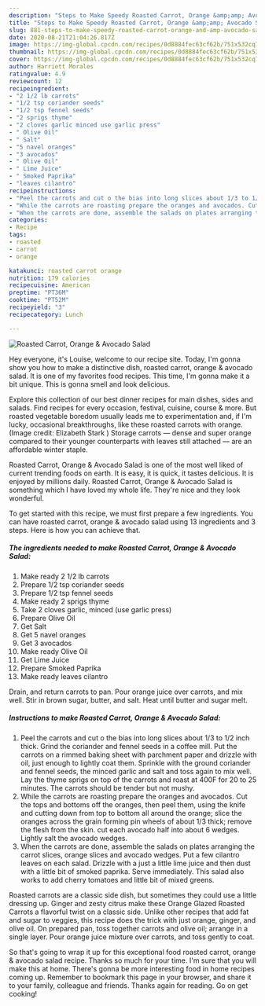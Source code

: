 ```yaml
---
description: "Steps to Make Speedy Roasted Carrot, Orange &amp;amp; Avocado Salad"
title: "Steps to Make Speedy Roasted Carrot, Orange &amp;amp; Avocado Salad"
slug: 881-steps-to-make-speedy-roasted-carrot-orange-and-amp-avocado-salad
date: 2020-08-21T21:04:26.817Z
image: https://img-global.cpcdn.com/recipes/0d8884fec63cf62b/751x532cq70/roasted-carrot-orange-avocado-salad-recipe-main-photo.jpg
thumbnail: https://img-global.cpcdn.com/recipes/0d8884fec63cf62b/751x532cq70/roasted-carrot-orange-avocado-salad-recipe-main-photo.jpg
cover: https://img-global.cpcdn.com/recipes/0d8884fec63cf62b/751x532cq70/roasted-carrot-orange-avocado-salad-recipe-main-photo.jpg
author: Harriett Morales
ratingvalue: 4.9
reviewcount: 12
recipeingredient:
- "2 1/2 lb carrots"
- "1/2 tsp coriander seeds"
- "1/2 tsp fennel seeds"
- "2 sprigs thyme"
- "2 cloves garlic minced use garlic press"
- " Olive Oil"
- " Salt"
- "5 navel oranges"
- "3 avocados"
- " Olive Oil"
- " Lime Juice"
- " Smoked Paprika"
- "leaves cilantro"
recipeinstructions:
- "Peel the carrots and cut o the bias into long slices about 1/3 to 1/2 inch thick. Grind the coriander and fennel seeds in a coffee mill. Put the carrots on a rimmed baking sheet with parchment paper and drizzle with oil, just enough to lightly coat them. Sprinkle with the ground coriander and fennel seeds, the minced garlic and salt and toss again to mix well. Lay the thyme sprigs on top of the carrots and roast at 400F for 20 to 25 minutes. The carrots should be tender but not mushy."
- "While the carrots are roasting prepare the oranges and avocados. Cut the tops and bottoms off the oranges, then peel them, using the knife and cutting down from top to bottom all around the orange; slice the oranges across the grain forming pin wheels of about 1/3 thick; remove the flesh from the skin. cut each avocado half into about 6 wedges. Lightly salt the avocado wedges."
- "When the carrots are done, assemble the salads on plates arranging the carrot slices, orange slices and avocado wedges. Put a few cilantro leaves on each salad. Drizzle with a just a little lime juice and then dust with a little bit of smoked paprika. Serve immediately. This salad also works to add cherry tomatoes and little bit of mixed greens."
categories:
- Recipe
tags:
- roasted
- carrot
- orange

katakunci: roasted carrot orange 
nutrition: 179 calories
recipecuisine: American
preptime: "PT36M"
cooktime: "PT52M"
recipeyield: "3"
recipecategory: Lunch

---
```



![Roasted Carrot, Orange &amp; Avocado Salad](https://img-global.cpcdn.com/recipes/0d8884fec63cf62b/751x532cq70/roasted-carrot-orange-avocado-salad-recipe-main-photo.jpg)

Hey everyone, it's Louise, welcome to our recipe site. Today, I'm gonna show you how to make a distinctive dish, roasted carrot, orange &amp; avocado salad. It is one of my favorites food recipes. This time, I'm gonna make it a bit unique. This is gonna smell and look delicious.

Explore this collection of our best dinner recipes for main dishes, sides and salads. Find recipes for every occasion, festival, cuisine, course &amp; more. But roasted vegetable boredom usually leads me to experimentation and, if I&#39;m lucky, occasional breakthroughs, like these roasted carrots with orange. (Image credit: Elizabeth Stark ) Storage carrots — dense and super orange compared to their younger counterparts with leaves still attached — are an affordable winter staple.

Roasted Carrot, Orange &amp; Avocado Salad is one of the most well liked of current trending foods on earth. It is easy, it is quick, it tastes delicious. It is enjoyed by millions daily. Roasted Carrot, Orange &amp; Avocado Salad is something which I have loved my whole life. They're nice and they look wonderful.


To get started with this recipe, we must first prepare a few ingredients. You can have roasted carrot, orange &amp; avocado salad using 13 ingredients and 3 steps. Here is how you can achieve that.

<!--inarticleads1-->

##### The ingredients needed to make Roasted Carrot, Orange &amp; Avocado Salad:

1. Make ready 2 1/2 lb carrots
1. Prepare 1/2 tsp coriander seeds
1. Prepare 1/2 tsp fennel seeds
1. Make ready 2 sprigs thyme
1. Take 2 cloves garlic, minced (use garlic press)
1. Prepare  Olive Oil
1. Get  Salt
1. Get 5 navel oranges
1. Get 3 avocados
1. Make ready  Olive Oil
1. Get  Lime Juice
1. Prepare  Smoked Paprika
1. Make ready leaves cilantro


Drain, and return carrots to pan. Pour orange juice over carrots, and mix well. Stir in brown sugar, butter, and salt. Heat until butter and sugar melt. 

<!--inarticleads2-->

##### Instructions to make Roasted Carrot, Orange &amp; Avocado Salad:

1. Peel the carrots and cut o the bias into long slices about 1/3 to 1/2 inch thick. Grind the coriander and fennel seeds in a coffee mill. Put the carrots on a rimmed baking sheet with parchment paper and drizzle with oil, just enough to lightly coat them. Sprinkle with the ground coriander and fennel seeds, the minced garlic and salt and toss again to mix well. Lay the thyme sprigs on top of the carrots and roast at 400F for 20 to 25 minutes. The carrots should be tender but not mushy.
1. While the carrots are roasting prepare the oranges and avocados. Cut the tops and bottoms off the oranges, then peel them, using the knife and cutting down from top to bottom all around the orange; slice the oranges across the grain forming pin wheels of about 1/3 thick; remove the flesh from the skin. cut each avocado half into about 6 wedges. Lightly salt the avocado wedges.
1. When the carrots are done, assemble the salads on plates arranging the carrot slices, orange slices and avocado wedges. Put a few cilantro leaves on each salad. Drizzle with a just a little lime juice and then dust with a little bit of smoked paprika. Serve immediately. This salad also works to add cherry tomatoes and little bit of mixed greens.


Roasted carrots are a classic side dish, but sometimes they could use a little dressing up. Ginger and zesty citrus make these Orange Glazed Roasted Carrots a flavorful twist on a classic side. Unlike other recipes that add fat and sugar to veggies, this recipe does the trick with just orange, ginger, and olive oil. On prepared pan, toss together carrots and olive oil; arrange in a single layer. Pour orange juice mixture over carrots, and toss gently to coat. 

So that's going to wrap it up for this exceptional food roasted carrot, orange &amp; avocado salad recipe. Thanks so much for your time. I'm sure that you will make this at home. There's gonna be more interesting food in home recipes coming up. Remember to bookmark this page in your browser, and share it to your family, colleague and friends. Thanks again for reading. Go on get cooking!
